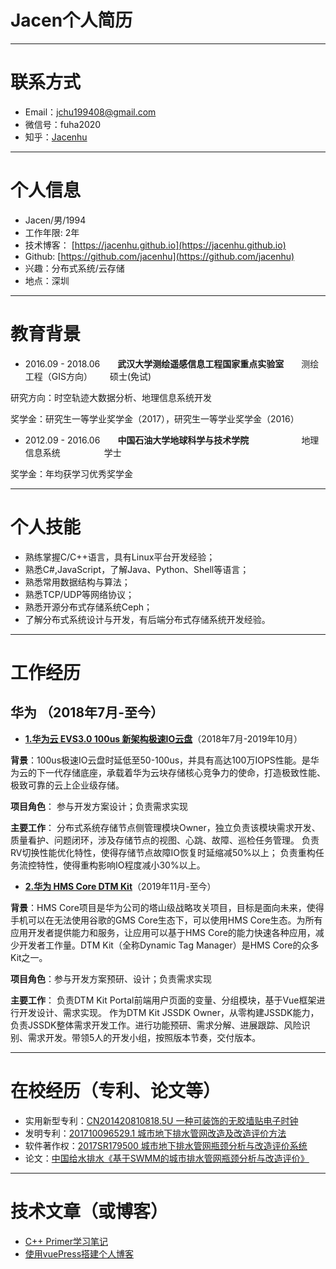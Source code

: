 # Jacen个人简历
---
# 联系方式
- Email：jchu199408@gmail.com
- 微信号：fuha2020
- 知乎：[Jacenhu](https://www.zhihu.com/people/michelin-93)
---
# 个人信息
- Jacen/男/1994
- 工作年限: 2年
- 技术博客： [https://jacenhu.github.io](https://jacenhu.github.io)
- Github: [https://github.com/jacenhu](https://github.com/jacenhu)
- 兴趣：分布式系统/云存储
- 地点：深圳
---
# 教育背景     
* 2016.09 - 2018.06&emsp;&emsp;**武汉大学测绘遥感信息工程国家重点实验室**&emsp;&emsp;测绘工程（GIS方向）&emsp;&emsp;硕士(免试)  

研究方向：时空轨迹大数据分析、地理信息系统开发

奖学金：研究生一等学业奖学金（2017），研究生一等学业奖学金（2016）
* 2012.09 - 2016.06&emsp;&emsp;**中国石油大学地球科学与技术学院**&emsp;&emsp;&emsp;&emsp;&emsp;&emsp;地理信息系统&emsp;&emsp;&emsp;&emsp;&emsp;学士 

奖学金：年均获学习优秀奖学金 

---
# 个人技能
* 熟练掌握C/C++语言，具有Linux平台开发经验；
* 熟悉C#,JavaScript，了解Java、Python、Shell等语言；
* 熟悉常用数据结构与算法；
* 熟悉TCP/UDP等网络协议；
* 熟悉开源分布式存储系统Ceph；
* 了解分布式系统设计与开发，有后端分布式存储系统开发经验。
---
# 工作经历
## 华为 （2018年7月-至今）
- [**1.华为云 EVS3.0 100us 新架构极速IO云盘**](https://www.huaweicloud.com/product/evs0.html)（2018年7月-2019年10月）

**背景**：100us极速IO云盘时延低至50-100us，并具有高达100万IOPS性能。是华为云的下一代存储底座，承载着华为云块存储核心竞争力的使命，打造极致性能、极致可靠的云上企业级存储。

**项目角色**： 参与开发方案设计；负责需求实现

**主要工作**：
分布式系统存储节点侧管理模块Owner，独立负责该模块需求开发、质量看护、问题闭环，涉及存储节点的视图、心跳、故障、巡检任务管理。
负责RV切换性能优化特性，使得存储节点故障IO恢复时延缩减50%以上；
负责重构任务流控特性，使得重构影响IO程度减小30%以上。


- [**2.华为 HMS Core DTM Kit**](https://developer.huawei.com/consumer/cn/hms/huawei-dynamic-tag-manager)（2019年11月-至今）

**背景**：HMS Core项目是华为公司的塔山级战略攻关项目，目标是面向未来，使得手机可以在无法使用谷歌的GMS Core生态下，可以使用HMS Core生态。为所有应用开发者提供能力和服务，让应用可以基于HMS Core的能力快速各种应用，减少开发者工作量。DTM Kit（全称Dynamic Tag Manager）是HMS Core的众多Kit之一。

**项目角色**：参与开发方案预研、设计；负责需求实现

**主要工作**：
负责DTM Kit Portal前端用户页面的变量、分组模块，基于Vue框架进行开发设计、需求实现。
作为DTM Kit JSSDK Owner，从零构建JSSDK能力，负责JSSDK整体需求开发工作。进行功能预研、需求分解、进展跟踪、风险识别、需求开发。带领5人的开发小组，按照版本节奏，交付版本。

---
# 在校经历（专利、论文等）
- 实用新型专利：[CN201420810818.5U 一种可装饰的无胶墙贴电子时钟](https://patents.google.com/patent/CN204270019U/zh?oq=CN204270019U)
- 发明专利：[201710096529.1 城市地下排水管网改造及改造评价方法](https://patents.google.com/patent/CN106897516A/zh)
- 软件著作权：[2017SR179500 城市地下排水管网瓶颈分析与改造评价系统](https://www.qcc.com/more_rjzzq?key=%E5%9F%8E%E5%B8%82%E5%9C%B0%E4%B8%8B%E6%8E%92%E6%B0%B4%E7%AE%A1%E7%BD%91%E7%93%B6%E9%A2%88%E5%88%86%E6%9E%90%E4%B8%8E%E6%94%B9%E9%80%A0%E8%AF%84%E4%BB%B7%E7%B3%BB%E7%BB%9F)
- 论文：[中国给水排水《基于SWMM的城市排水管网瓶颈分析与改造评价》](http://zggsps.paperonce.org/oa/DArticle.aspx?type=view&id=201821022)
---

# 技术文章（或博客）
- [C++ Primer学习笔记](https://jacenhu.github.io/program/cpp/CppPrimer.html)
- [使用vuePress搭建个人博客](https://jacenhu.github.io/program/front/vuePress.html)

